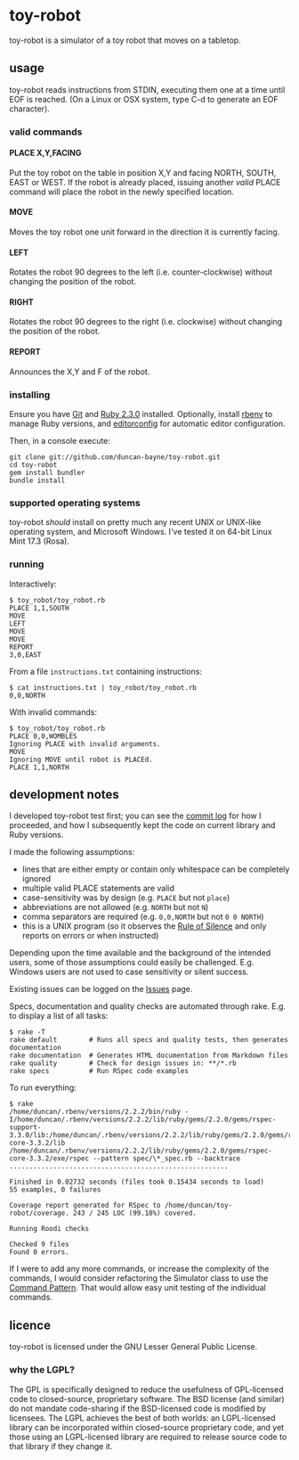 # toy-robot
toy-robot is a simulator of a toy robot that moves on a tabletop.

## usage
toy-robot reads instructions from STDIN, executing them one at a time until EOF is reached.  (On a Linux or OSX system, type C-d to generate an EOF character).

### valid commands

#### PLACE X,Y,FACING

Put the toy robot on the table in position X,Y and facing NORTH, SOUTH, EAST or WEST.  If the robot is already placed, issuing another *valid* PLACE command will place the robot in the newly specified location.

#### MOVE

Moves the toy robot one unit forward in the direction it is currently facing.

#### LEFT

Rotates the robot 90 degrees to the left (i.e. counter-clockwise) without changing the position of the robot.

#### RIGHT

Rotates the robot 90 degrees to the right (i.e. clockwise) without changing the position of the robot.

#### REPORT

Announces the X,Y and F of the robot.

### installing

Ensure you have [Git](http://git-scm.com/downloads) and [Ruby 2.3.0](http://www.ruby-lang.org/en/downloads/) installed.  Optionally, install [rbenv](https://github.com/sstephenson/rbenv) to manage Ruby versions, and [editorconfig](http://editorconfig.org/) for automatic editor configuration.

Then, in a console execute:

    git clone git://github.com/duncan-bayne/toy-robot.git
    cd toy-robot
    gem install bundler
    bundle install

### supported operating systems

toy-robot *should* install on pretty much any recent UNIX or UNIX-like operating system, and Microsoft Windows.  I've tested it on 64-bit Linux Mint 17.3 (Rosa).

### running

Interactively:

    $ toy_robot/toy_robot.rb
    PLACE 1,1,SOUTH
    MOVE
    LEFT
    MOVE
    MOVE
    REPORT
    3,0,EAST

From a file `instructions.txt` containing instructions:

    $ cat instructions.txt | toy_robot/toy_robot.rb
    0,0,NORTH

With invalid commands:

    $ toy_robot/toy_robot.rb
    PLACE 0,0,WOMBLES
    Ignoring PLACE with invalid arguments.
    MOVE
    Ignoring MOVE until robot is PLACEd.
    PLACE 1,1,NORTH

## development notes

I developed toy-robot test first; you can see the [commit log](https://github.com/duncan-bayne/toy-robot/commits/master) for how I proceeded, and how I subsequently kept the code on current library and Ruby versions.

I made the following assumptions:

 * lines that are either empty or contain only whitespace can be completely ignored
 * multiple valid PLACE statements are valid
 * case-sensitivity was by design (e.g. `PLACE` but not `place`)
 * abbreviations are not allowed (e.g. `NORTH` but not `N`)
 * comma separators are required (e.g. `0,0,NORTH` but not `0 0 NORTH`)
 * this is a UNIX program (so it observes the [Rule of Silence](http://www.faqs.org/docs/artu/ch01s06.html) and only reports on errors or when instructed)

Depending upon the time available and the background of the intended users, some of those assumptions could easily be challenged.  E.g. Windows users are not used to case sensitivity or silent success.

Existing issues can be logged on the [Issues](https://github.com/duncan-bayne/toy-robot/issues/) page.

Specs, documentation and quality checks are automated through rake.  E.g. to display a list of all tasks:

    $ rake -T
    rake default        # Runs all specs and quality tests, then generates documentation
    rake documentation  # Generates HTML documentation from Markdown files
    rake quality        # Check for design issues in: **/*.rb
    rake specs          # Run RSpec code examples

To run everything:

    $ rake
    /home/duncan/.rbenv/versions/2.2.2/bin/ruby -I/home/duncan/.rbenv/versions/2.2.2/lib/ruby/gems/2.2.0/gems/rspec-support-3.3.0/lib:/home/duncan/.rbenv/versions/2.2.2/lib/ruby/gems/2.2.0/gems/rspec-core-3.3.2/lib /home/duncan/.rbenv/versions/2.2.2/lib/ruby/gems/2.2.0/gems/rspec-core-3.3.2/exe/rspec --pattern spec/\*_spec.rb --backtrace
    .......................................................

    Finished in 0.02732 seconds (files took 0.15434 seconds to load)
    55 examples, 0 failures

    Coverage report generated for RSpec to /home/duncan/toy-robot/coverage. 243 / 245 LOC (99.18%) covered.

    Running Roodi checks

    Checked 9 files
    Found 0 errors.

If I were to add any more commands, or increase the complexity of the commands, I would consider refactoring the Simulator class to use the [Command Pattern](http://en.wikipedia.org/wiki/Command_pattern).  That would allow easy unit testing of the individual commands.

## licence
toy-robot is licensed under the GNU Lesser General Public License.

### why the LGPL?
The GPL is specifically designed to reduce the usefulness of GPL-licensed code to closed-source, proprietary software. The BSD license (and similar) do not mandate code-sharing if the BSD-licensed code is modified by licensees. The LGPL achieves the best of both worlds: an LGPL-licensed library can be incorporated within closed-source proprietary code, and yet those using an LGPL-licensed library are required to release source code to that library if they change it.
